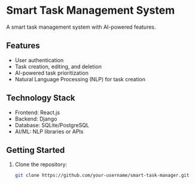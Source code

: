 # Smart Task Management System

A smart task management system with AI-powered features.

## Features
- User authentication
- Task creation, editing, and deletion
- AI-powered task prioritization
- Natural Language Processing (NLP) for task creation

## Technology Stack
- Frontend: React.js
- Backend: Django
- Database: SQLite/PostgreSQL
- AI/ML: NLP libraries or APIs

## Getting Started
1. Clone the repository:
   ```bash
   git clone https://github.com/your-username/smart-task-manager.git 
